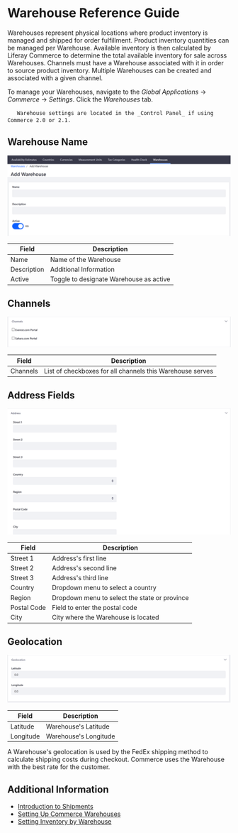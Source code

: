 # Warehouse Reference Guide

Warehouses represent physical locations where product inventory is managed and shipped for order fulfillment. Product inventory quantities can be managed per Warehouse. Available inventory is then calculated by Liferay Commerce to determine the total available inventory for sale across Warehouses. Channels must have a Warehouse associated with it in order to source product inventory. Multiple Warehouses can be created and associated with a given channel.

To manage your Warehouses, navigate to the _Global Applications_ → _Commerce_ → _Settings_. Click the _Warehouses_ tab.

```note::
   Warehouse settings are located in the _Control Panel_ if using Commerce 2.0 or 2.1.
```

## Warehouse Name

![Adding a Warehouse](./warehouse-reference-guide/images/01.png)

| Field | Description |
| --- | --- |
| Name | Name of the Warehouse |
| Description | Additional Information |
| Active | Toggle to designate Warehouse as active |

## Channels

![Selecting a Channel](./warehouse-reference-guide/images/02.png)

| Field | Description |
| --- | --- |
| Channels | List of checkboxes for all channels this Warehouse serves |

## Address Fields

![Adding the Warehouse's Address](./warehouse-reference-guide/images/03.png)

| Field | Description |
| --- | --- |
| Street 1 | Address's first line |
| Street 2 | Address's second line |
| Street 3 | Address's third line |
| Country | Dropdown menu to select a country |
| Region | Dropdown menu to select the state or province |
| Postal Code | Field to enter the postal code |
| City | City where the Warehouse is located |

## Geolocation

![Setting the Warehouse's geolocation](./warehouse-reference-guide/images/04.png)

| Field | Description |
| --- | --- |
| Latitude | Warehouse's Latitude |
| Longitude | Warehouse's Longitude |

A Warehouse's geolocation is used by the FedEx shipping method to calculate shipping costs during checkout. Commerce uses the Warehouse with the best rate for the customer.

## Additional Information

* [Introduction to Shipments](../../orders-and-fulfillment/shipments/introduction-to-shipments.md)
* [Setting Up Commerce Warehouses](./setting-up-commerce-warehouses.md)
* [Setting Inventory by Warehouse](./setting-inventory-by-warehouse.md)
